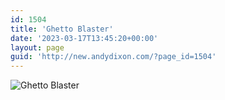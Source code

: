 ```yaml
---
id: 1504
title: 'Ghetto Blaster'
date: '2023-03-17T13:45:20+00:00'
layout: page
guid: 'http://new.andydixon.com/?page_id=1504'
---
```


![Ghetto Blaster](https://i0.wp.com/assets.g8x2.ldn.idrivee2-23.com/posters/Ghetto%20Blaster%2001.jpg?w=1200&ssl=1 "Ghetto Blaster")